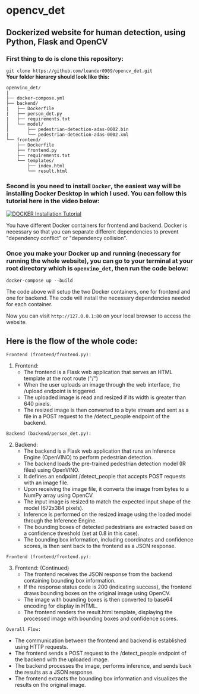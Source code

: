 # opencv_det
## Dockerized website for human detection, using Python, Flask and OpenCV

### **First thing to do is clone this repository:**

``` git clone https://github.com/leander0909/opencv_det.git ``` </br>
**Your folder hierarcy should look like this:**

```
openvino_det/
|
├── docker-compose.yml
├── backend/
|   ├── Dockerfile
|   ├── person_det.py
|   ├── requirements.txt
│   └── model/
│       ├── pedestrian-detection-adas-0002.bin
|       └── pedestrian-detection-adas-0002.xml
└── frontend/
    ├── Dockerfile
    ├── frontend.py
    ├── requirements.txt
    └── templates/
        ├── index.html
        └── result.html
```
### Second is you need to install ```Docker```, the easiest way will be installing Docker Desktop in which I used. You can follow this tutorial here in the video below:

[![DOCKER Installation Tutorial](https://img.youtube.com/vi/XgRGI0Pw2mM&t/0.jpg)](https://www.youtube.com/watch?v=XgRGI0Pw2mM&t=47s)

You have different Docker containers for frontend and backend. Docker is necessary so that you can separate different dependencies to prevent "dependency conflict" or "dependency collision".

### Once you make your Docker up and running (necessary for running the whole website), you can go to your terminal at your root directory which is ```openvino_det```, then run the code below:

``` docker-compose up --build ```

The code above will setup the two Docker containers, one for frontend and one for backend. The code will install the necessary dependencies needed for each container.

Now you can visit ``` http://127.0.0.1:80 ``` on your local browser to access the website.




## Here is the flow of the whole code:
```Frontend (frontend/frontend.py):```
1. Frontend: <br />
    - The frontend is a Flask web application that serves an HTML template at the root route ("/") <br />
    - When the user uploads an image through the web interface, the /upload endpoint is triggered. <br />
    - The uploaded image is read and resized if its width is greater than 640 pixels. <br />
    - The resized image is then converted to a byte stream and sent as a file in a POST request to the /detect_people endpoint of the backend. <br />

```Backend (backend/person_det.py):```

2. Backend: <br />
    - The backend is a Flask web application that runs an Inference Engine (OpenVINO) to perform pedestrian detection. <br />
    - The backend loads the pre-trained pedestrian detection model (IR files) using OpenVINO. <br />
    - It defines an endpoint /detect_people that accepts POST requests with an image file. <br />
    - Upon receiving the image file, it converts the image from bytes to a NumPy array using OpenCV. <br />
    - The input image is resized to match the expected input shape of the model (672x384 pixels). <br />
    - Inference is performed on the resized image using the loaded model through the Inference Engine. <br />
    - The bounding boxes of detected pedestrians are extracted based on a confidence threshold (set at 0.8 in this case). <br />
    - The bounding box information, including coordinates and confidence scores, is then sent back to the frontend as a JSON response. <br />

```Frontend (frontend/frontend.py):```

3. Frontend: (Continued) <br />
    - The frontend receives the JSON response from the backend containing bounding box information.
    - If the response status code is 200 (indicating success), the frontend draws bounding boxes on the original image using OpenCV.
    - The image with bounding boxes is then converted to base64 encoding for display in HTML.
    - The frontend renders the result.html template, displaying the processed image with bounding boxes and confidence scores.
   

```Overall Flow:``` <br />
  - The communication between the frontend and backend is established using HTTP requests.
  - The frontend sends a POST request to the /detect_people endpoint of the backend with the uploaded image.
  - The backend processes the image, performs inference, and sends back the results as a JSON response.
  - The frontend extracts the bounding box information and visualizes the results on the original image.
